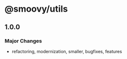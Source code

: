 # @smoovy/utils

## 1.0.0

### Major Changes

- refactoring, modernization, smaller, bugfixes, features
